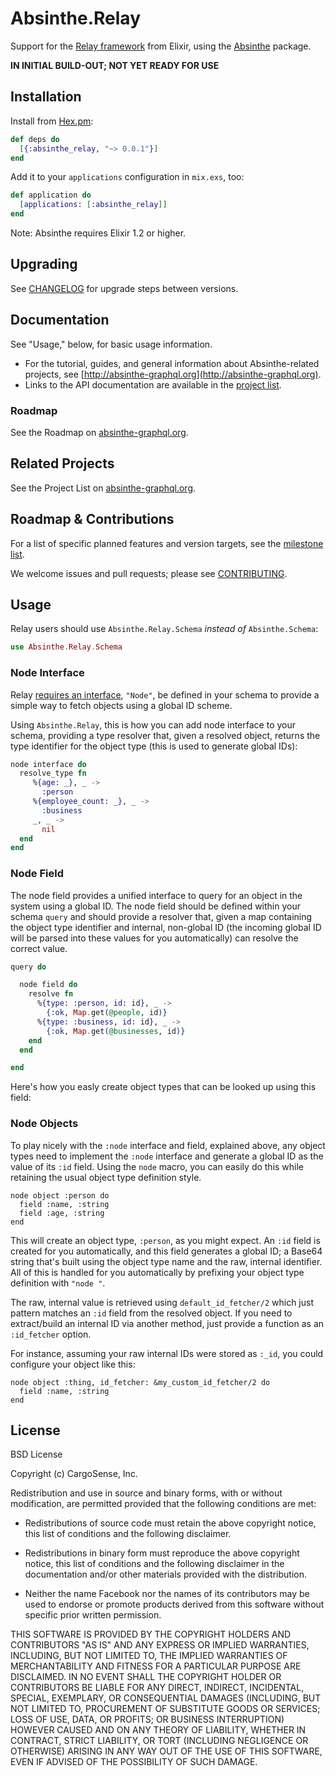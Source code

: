# Absinthe.Relay

Support for the [Relay framework](https://facebook.github.io/relay/)
from Elixir, using the [Absinthe](https://github.com/absinthe-graphql/absinthe)
package.

**IN INITIAL BUILD-OUT; NOT YET READY FOR USE**

## Installation

Install from [Hex.pm](https://hex.pm/packages/absinthe_relay):

```elixir
def deps do
  [{:absinthe_relay, "~> 0.0.1"}]
end
```

Add it to your `applications` configuration in `mix.exs`, too:

```elixir
def application do
  [applications: [:absinthe_relay]]
end
```

Note: Absinthe requires Elixir 1.2 or higher.

## Upgrading

See [CHANGELOG](./CHANGELOG.md) for upgrade steps between versions.

## Documentation

See "Usage," below, for basic usage information.

- For the tutorial, guides, and general information about Absinthe-related
  projects, see [http://absinthe-graphql.org](http://absinthe-graphql.org).
- Links to the API documentation are available in the [project list](http://absinthe-graphql.org/projects).

### Roadmap

See the Roadmap on [absinthe-graphql.org](http://absinthe-graphql.org/roadmap).

## Related Projects

See the Project List on [absinthe-graphql.org](http://absinthe-graphql.org/projects).

## Roadmap & Contributions

For a list of specific planned features and version targets, see the
[milestone list](https://github.com/CargoSense/absinthe_relay/milestones).

We welcome issues and pull requests; please see [CONTRIBUTING](./CONTRIBUTING.md).

## Usage

Relay users should use `Absinthe.Relay.Schema` _instead of_ `Absinthe.Schema`:

```elixir
use Absinthe.Relay.Schema
```

### Node Interface

Relay
[requires an interface](https://facebook.github.io/relay/docs/graphql-object-identification.html),
`"Node"`, be defined in your schema to provide a simple way to fetch
objects using a global ID scheme.

Using `Absinthe.Relay`, this is how you can add node interface to your
schema, providing a type resolver that, given a resolved object,
returns the type identifier for the object type (this is used to generate
global IDs):

```elixir
node interface do
  resolve_type fn
     %{age: _}, _ ->
       :person
     %{employee_count: _}, _ ->
       :business
     _, _ ->
       nil
  end
end
```

### Node Field

The node field provides a unified interface to query for an object in the
system using a global ID. The node field should be defined within your schema
`query` and should provide a resolver that, given a map containing the object
type identifier and internal, non-global ID (the incoming global ID will be
parsed into these values for you automatically) can resolve the correct value.

```elixir
query do

  node field do
    resolve fn
      %{type: :person, id: id}, _ ->
        {:ok, Map.get(@people, id)}
      %{type: :business, id: id}, _ ->
        {:ok, Map.get(@businesses, id)}
    end
  end

end
```

Here's how you easly create object types that can be looked up using this
field:

### Node Objects

To play nicely with the `:node` interface and field, explained above, any
object types need to implement the `:node` interface and generate a global
ID as the value of its `:id` field. Using the `node` macro, you can easily do
this while retaining the usual object type definition style.

```
node object :person do
  field :name, :string
  field :age, :string
end
```

This will create an object type, `:person`, as you might expect. An `:id`
field is created for you automatically, and this field generates a global ID;
a Base64 string that's built using the object type name and the raw, internal
identifier. All of this is handled for you automatically by prefixing your
object type definition with `"node "`.

The raw, internal value is retrieved using `default_id_fetcher/2` which just
pattern matches an `:id` field from the resolved object. If you need to
extract/build an internal ID via another method, just provide a function as
an `:id_fetcher` option.

For instance, assuming your raw internal IDs were stored as `:_id`, you could
configure your object like this:

```
node object :thing, id_fetcher: &my_custom_id_fetcher/2 do
  field :name, :string
end
```

## License

BSD License

Copyright (c) CargoSense, Inc.

Redistribution and use in source and binary forms, with or without modification,
are permitted provided that the following conditions are met:

 * Redistributions of source code must retain the above copyright notice, this
   list of conditions and the following disclaimer.

 * Redistributions in binary form must reproduce the above copyright notice,
   this list of conditions and the following disclaimer in the documentation
   and/or other materials provided with the distribution.

 * Neither the name Facebook nor the names of its contributors may be used to
   endorse or promote products derived from this software without specific
   prior written permission.

THIS SOFTWARE IS PROVIDED BY THE COPYRIGHT HOLDERS AND CONTRIBUTORS "AS IS" AND
ANY EXPRESS OR IMPLIED WARRANTIES, INCLUDING, BUT NOT LIMITED TO, THE IMPLIED
WARRANTIES OF MERCHANTABILITY AND FITNESS FOR A PARTICULAR PURPOSE ARE
DISCLAIMED. IN NO EVENT SHALL THE COPYRIGHT HOLDER OR CONTRIBUTORS BE LIABLE FOR
ANY DIRECT, INDIRECT, INCIDENTAL, SPECIAL, EXEMPLARY, OR CONSEQUENTIAL DAMAGES
(INCLUDING, BUT NOT LIMITED TO, PROCUREMENT OF SUBSTITUTE GOODS OR SERVICES;
LOSS OF USE, DATA, OR PROFITS; OR BUSINESS INTERRUPTION) HOWEVER CAUSED AND ON
ANY THEORY OF LIABILITY, WHETHER IN CONTRACT, STRICT LIABILITY, OR TORT
(INCLUDING NEGLIGENCE OR OTHERWISE) ARISING IN ANY WAY OUT OF THE USE OF THIS
SOFTWARE, EVEN IF ADVISED OF THE POSSIBILITY OF SUCH DAMAGE.
